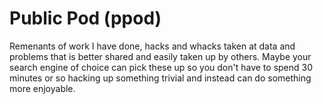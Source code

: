 # Public Pod (ppod) #

Remenants of work I have done, hacks and whacks taken at data and problems
that is better shared and easily taken up by others. Maybe your search
engine of choice can pick these up so you don't have to spend 30 minutes or so
hacking up something trivial and instead can do something more enjoyable.

